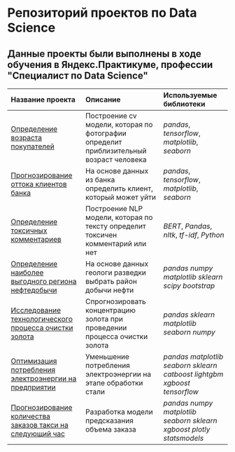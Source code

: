 # Репозиторий проектов по Data Science<br>

## Данные проекты были выполнены в ходе обучения в Яндекс.Практикуме, профессии "Специалист по Data Science"

| Название проекта | Описание | Используемые библиотеки | 
| :---------------------- | :---------------------- | :---------------------- |
| [Определение возраста покупателей](CVFace) | Построение cv модели, которая по фотографии определит приблизительный возраст человека| *pandas*, *tensorflow*, *matplotlib*, *seaborn*|
| [Прогнозирование оттока клиентов банка](ClientChurn) | На основе данных из банка определить клиент, который может уйти|*pandas*, *tensorflow*, *matplotlib*, *seaborn*|
| [Определение токсичных комментариев](DS_NLP) | Построение NLP модели, которая по тексту определит токсичен комментарий или нет| *BERT*, *Pandas*, *nltk*, *tf-idf*, *Python* |
| [Определение наиболее выгодного региона нефтедобычи](DrillingWell) | На основе данных геологи разведки выбрать район добычи нефти| *pandas* *numpy* *matplotlib* *sklearn* *scipy* *bootstrap* |
| [Исследование технологического процесса очистки золота](GoldRecovery) | Спрогнозировать концентрацию золота при проведении процесса очистки золота| *pandas* *sklearn* *matplotlib* *seaborn* *numpy* |
| [Оптимизация потребления  электроэнергии на предприятии](Metallurgy) | Уменьшение потребления электроэнергии на этапе обработки стали | *pandas* *matplotlib* *seaborn* *sklearn*  *catboost*  *lightgbm*  *xgboost*  *tensorflow* |
| [Прогнозирование количества заказов такси на следующий час](TimeSeries) | Разработка модели предсказания объема заказа| *pandas* *numpy* *matplotlib* *seaborn* *sklearn* *xgboost* *plotly* *statsmodels* |


